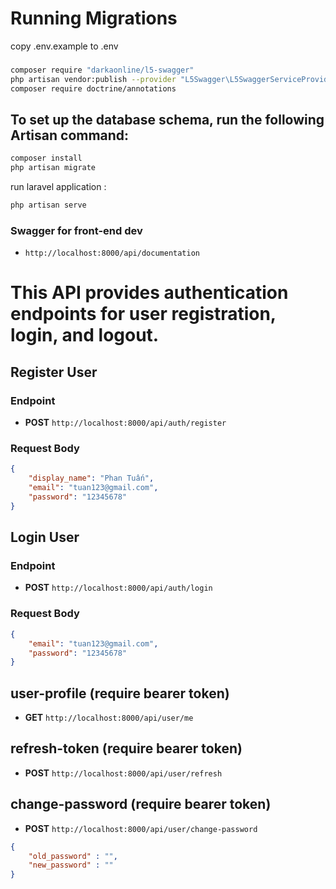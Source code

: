 

# Running Migrations

copy .env.example to .env 

### 
```bash
composer require "darkaonline/l5-swagger"
php artisan vendor:publish --provider "L5Swagger\L5SwaggerServiceProvider"
composer require doctrine/annotations

```

## To set up the database schema, run the following Artisan command:
```bash
composer install
php artisan migrate

```
run laravel application : 
```bash
php artisan serve
```

### Swagger for front-end dev

-  `http://localhost:8000/api/documentation`


# This API provides authentication endpoints for user registration, login, and logout.

## Register User

### Endpoint

- **POST** `http://localhost:8000/api/auth/register`

### Request Body

```json
{
    "display_name": "Phan Tuấn",
    "email": "tuan123@gmail.com",
    "password": "12345678"
}
```

## Login User

### Endpoint

- **POST** `http://localhost:8000/api/auth/login`

### Request Body

```json
{
    "email": "tuan123@gmail.com",
    "password": "12345678"
}
```
## user-profile (require bearer token)
- **GET** `http://localhost:8000/api/user/me`


## refresh-token (require bearer token)
- **POST** `http://localhost:8000/api/user/refresh`

## change-password (require bearer token)
- **POST** `http://localhost:8000/api/user/change-password`
```json
{
    "old_password" : "",
    "new_password" : ""
}
```


